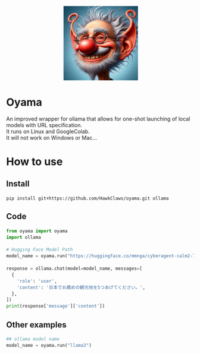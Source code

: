 <div align="center">
 <img alt="oyama" height="200px" src="https://raw.githubusercontent.com/HawkClaws/oyama/main/icon.jpg">
</div>

# Oyama

An improved wrapper for ollama that allows for one-shot launching of local models with URL specification.  
It runs on Linux and GoogleColab.  
It will not work on Windows or Mac...  

# How to use


## Install

`pip install git+https://github.com/HawkClaws/oyama.git ollama`

## Code

```python
from oyama import oyama
import ollama

# Hugging Face Model Path
model_name = oyama.run("https://huggingface.co/mmnga/cyberagent-calm2-7b-chat-gguf/resolve/main/cyberagent-calm2-7b-chat-q8_0.gguf?download=true")

response = ollama.chat(model=model_name, messages=[
  {
    'role': 'user',
    'content': '日本でお薦めの観光地を5つあげてください。',
  },
])
print(response['message']['content'])
```

## Other examples

```python
## ollama model name
model_name = oyama.run("llama3")
```
